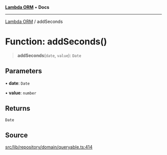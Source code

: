 [**Lambda ORM**](../README.md) • **Docs**

***

[Lambda ORM](../README.md) / addSeconds

# Function: addSeconds()

> **addSeconds**(`date`, `value`): `Date`

## Parameters

• **date**: `Date`

• **value**: `number`

## Returns

`Date`

## Source

[src/lib/repository/domain/queryable.ts:414](https://github.com/lambda-orm/lambdaorm-base/blob/369fa6c47dfcaa18334efd22efe5cc76c83a011a/src/lib/repository/domain/queryable.ts#L414)
